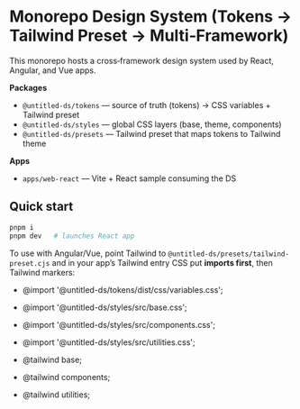 # Monorepo Design System (Tokens → Tailwind Preset → Multi‑Framework)

This monorepo hosts a cross‑framework design system used by React, Angular, and Vue apps.

**Packages**

- `@untitled-ds/tokens` — source of truth (tokens) → CSS variables + Tailwind preset
- `@untitled-ds/styles` — global CSS layers (base, theme, components)
- `@untitled-ds/presets` — Tailwind preset that maps tokens to Tailwind theme

**Apps**

- `apps/web-react` — Vite + React sample consuming the DS

## Quick start

```bash
pnpm i
pnpm dev   # launches React app
```

To use with Angular/Vue, point Tailwind to `@untitled-ds/presets/tailwind-preset.cjs` and in your
app’s Tailwind entry CSS put **imports first**, then Tailwind markers:

- @import '@untitled-ds/tokens/dist/css/variables.css';
- @import '@untitled-ds/styles/src/base.css';
- @import '@untitled-ds/styles/src/components.css';
- @import '@untitled-ds/styles/src/utilities.css';

- @tailwind base;
- @tailwind components;
- @tailwind utilities;

